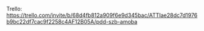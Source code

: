   Trello: https://trello.com/invite/b/68d4fb812a909f6e9d345bac/ATTIae28dc7d1976b9bc22df7cac9f2258c4AF12B05A/pdd-szb-amoba
